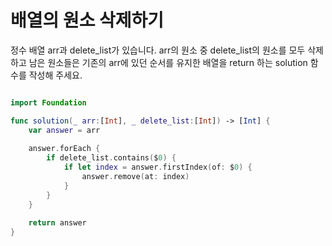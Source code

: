 배열의 원소 삭제하기
================

정수 배열 arr과 delete_list가 있습니다. arr의 원소 중 delete_list의 원소를 모두 삭제하고 남은 원소들은 기존의 arr에 있던 순서를 유지한 배열을 return 하는 solution 함수를 작성해 주세요.

```swift 

import Foundation

func solution(_ arr:[Int], _ delete_list:[Int]) -> [Int] {
    var answer = arr
    
    answer.forEach {
        if delete_list.contains($0) {
            if let index = answer.firstIndex(of: $0) {
                answer.remove(at: index)
            }
        }
    }
    
    return answer
}

```

